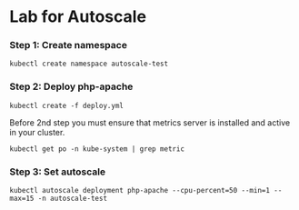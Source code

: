 # Lab for Autoscale
### Step 1: Create namespace
```commandline
kubectl create namespace autoscale-test
```
### Step 2: Deploy php-apache
```commandline
kubectl create -f deploy.yml
```
Before 2nd step you must ensure that metrics server is installed and active in your cluster.
```commandline
kubectl get po -n kube-system | grep metric
```

### Step 3: Set autoscale
```commandline
kubectl autoscale deployment php-apache --cpu-percent=50 --min=1 --max=15 -n autoscale-test
```
